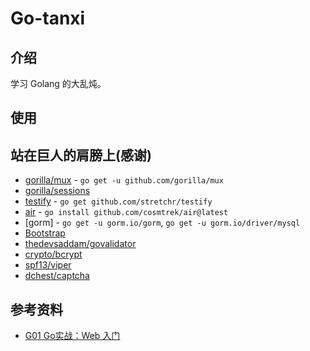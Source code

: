 # Go-tanxi

## 介绍
学习 Golang 的大乱炖。

## 使用

## 站在巨人的肩膀上(感谢)
- [gorilla/mux](https://github.com/gorilla/mux)  - `go get -u github.com/gorilla/mux`
- [gorilla/sessions](https://github.com/gorilla/sessions)
- [testify](https://github.com/stretchr/testify) - `go get github.com/stretchr/testify`
- [air](https://github.com/cosmtrek/air) - `go install github.com/cosmtrek/air@latest`
- [gorm] - `go get -u gorm.io/gorm`, `go get -u gorm.io/driver/mysql`
- [Bootstrap](https://github.com/twbs/bootstrap)
- [thedevsaddam/govalidator](https://github.com/thedevsaddam/govalidator)
- [crypto/bcrypt](https://godoc.org/golang.org/x/crypto/bcrypt)
- [spf13/viper](https://github.com/spf13/viper)
- [dchest/captcha](https://github.com/dchest/captcha)
## 参考资料
- [G01 Go实战：Web 入门](https://learnku.com/courses/go-basic/1.17)